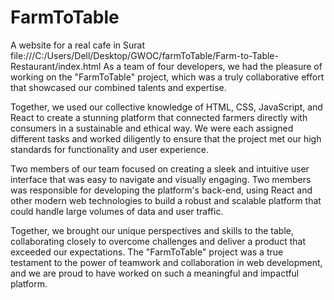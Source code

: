 # FarmToTable
A website for a real cafe in Surat
file:///C:/Users/Dell/Desktop/GWOC/farmToTable/Farm-to-Table-Restaurant/index.html
As a team of four developers, we had the pleasure of working on the "FarmToTable" project, which was a truly collaborative effort that showcased our combined talents and expertise.

Together, we used our collective knowledge of HTML, CSS, JavaScript, and React to create a stunning platform that connected farmers directly with consumers in a sustainable and ethical way. We were each assigned different tasks and worked diligently to ensure that the project met our high standards for functionality and user experience.

Two members of our team focused on creating a sleek and intuitive user interface that was easy to navigate and visually engaging. Two members was responsible for developing the platform's back-end, using React and other modern web technologies to build a robust and scalable platform that could handle large volumes of data and user traffic.

Together, we brought our unique perspectives and skills to the table, collaborating closely to overcome challenges and deliver a product that exceeded our expectations. The "FarmToTable" project was a true testament to the power of teamwork and collaboration in web development, and we are proud to have worked on such a meaningful and impactful platform.




